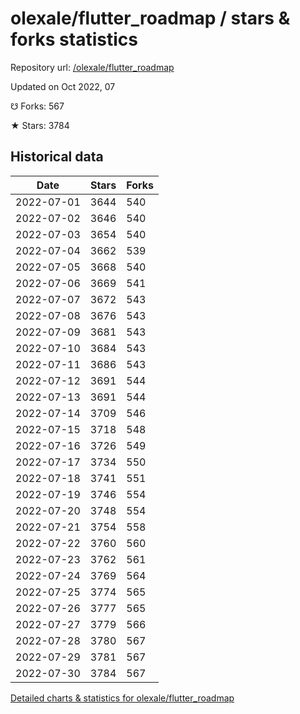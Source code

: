 # olexale/flutter_roadmap / stars & forks statistics

Repository url: [/olexale/flutter_roadmap](https://github.com/olexale/flutter_roadmap)

Updated on Oct 2022, 07

☋ Forks: 567

★ Stars: 3784

## Historical data
| Date | Stars | Forks |
|------|-------|-------|
| 2022-07-01 | 3644 | 540 | 
| 2022-07-02 | 3646 | 540 | 
| 2022-07-03 | 3654 | 540 | 
| 2022-07-04 | 3662 | 539 | 
| 2022-07-05 | 3668 | 540 | 
| 2022-07-06 | 3669 | 541 | 
| 2022-07-07 | 3672 | 543 | 
| 2022-07-08 | 3676 | 543 | 
| 2022-07-09 | 3681 | 543 | 
| 2022-07-10 | 3684 | 543 | 
| 2022-07-11 | 3686 | 543 | 
| 2022-07-12 | 3691 | 544 | 
| 2022-07-13 | 3691 | 544 | 
| 2022-07-14 | 3709 | 546 | 
| 2022-07-15 | 3718 | 548 | 
| 2022-07-16 | 3726 | 549 | 
| 2022-07-17 | 3734 | 550 | 
| 2022-07-18 | 3741 | 551 | 
| 2022-07-19 | 3746 | 554 | 
| 2022-07-20 | 3748 | 554 | 
| 2022-07-21 | 3754 | 558 | 
| 2022-07-22 | 3760 | 560 | 
| 2022-07-23 | 3762 | 561 | 
| 2022-07-24 | 3769 | 564 | 
| 2022-07-25 | 3774 | 565 | 
| 2022-07-26 | 3777 | 565 | 
| 2022-07-27 | 3779 | 566 | 
| 2022-07-28 | 3780 | 567 | 
| 2022-07-29 | 3781 | 567 | 
| 2022-07-30 | 3784 | 567 | 


[Detailed charts & statistics for olexale/flutter_roadmap](https://reviewgithub.com/rep/olexale/flutter_roadmap)
